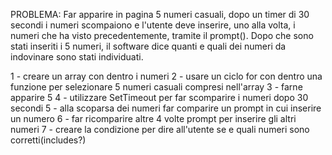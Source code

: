 PROBLEMA: Far apparire in pagina 5 numeri casuali, dopo un timer di 30 secondi i numeri scompaiono e l'utente deve inserire, uno alla volta, i numeri che ha visto precedentemente, tramite il prompt(). Dopo che sono stati inseriti i 5 numeri, il software dice quanti e quali dei numeri da indovinare sono stati individuati.

1 - creare un array con dentro i numeri
2 - usare un ciclo for con dentro una funzione per selezionare 5 numeri casuali compresi nell'array
3 - farne apparire 5
4 - utilizzare SetTimeout per far scomparire i numeri dopo 30 secondi
5 - alla scoparsa dei numeri far comparire un prompt in cui inserire un numero
6 - far ricomparire altre 4 volte prompt per inserire gli altri numeri
7 - creare la condizione per dire all'utente se e quali numeri sono corretti(includes?)
